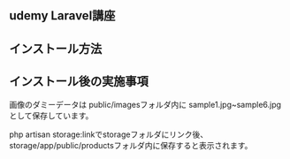 ## udemy Laravel講座

## インストール方法
## インストール後の実施事項


画像のダミーデータは
public/imagesフォルダ内に
sample1.jpg~sample6.jpgとして保存しています。

php artisan storage:linkでstorageフォルダにリンク後、
storage/app/public/productsフォルダ内に保存すると表示されます。 